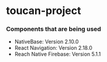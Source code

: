 toucan-project
======
### Components that are being used
* NativeBase: Version 2.10.0
* React Navigation: Version 2.18.0
* Reach Native Firebase: Version 5.1.1
